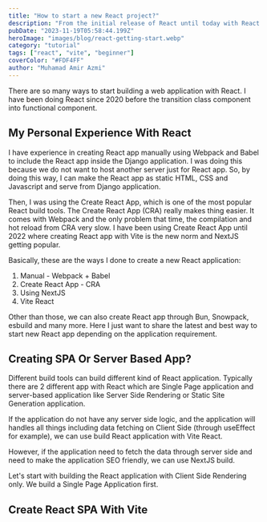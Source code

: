 ```yaml
---
title: "How to start a new React project?"
description: "From the initial release of React until today with React 18, there are multiple ways to start a new React project. Some prefer start with bare bone React installation with custom Webpack and some prefer all in one installation with meta frameworks like NextJS"
pubDate: "2023-11-19T05:58:44.199Z"
heroImage: "images/blog/react-getting-start.webp"
category: "tutorial"
tags: ["react", "vite", "beginner"]
coverColor: "#FDF4FF"
author: "Muhamad Amir Azmi"
---
```

There are so many ways to start building a web application with React. I have been doing React since 2020 before the transition class component into functional component. 

## My Personal Experience With React
I have experience in creating React app manually using Webpack and Babel to include the React app inside the Django application. I was doing this because we do not want to host another server just for React app. So, by doing this way, I can make the React app as static HTML, CSS and Javascript and serve from Django application.

Then, I was using the Create React App, which is one of the most popular React build tools. The Create React App (CRA) really makes thing easier. It comes with Webpack and the only problem that time, the compilation and hot reload from CRA very slow. I have been using Create React App until 2022 where creating React app with Vite is the new norm and NextJS getting popular.

Basically, these are the ways I done to create a new React application:
1. Manual - Webpack + Babel
2. Create React App - CRA
3. Using NextJS
4. Vite React

Other than those, we can also create React app through Bun, Snowpack, esbuild and many more. Here I just want to share the latest and best way to start new React app depending on the application requirement.

## Creating SPA Or Server Based App?
Different build tools can build different kind of React application. Typically there are 2 different app with React which are Single Page application and server-based application like Server Side Rendering or Static Site Generation application. 

If the application do not have any server side logic, and the application will handles all things including data fetching on Client Side (through useEffect for example), we can use build React application with Vite React.

However, if the application need to fetch the data through server side and need to make the application SEO friendly, we can use NextJS build.

Let's start with building the React application with Client Side Rendering only. We build a Single Page Application first.

## Create React SPA With Vite
